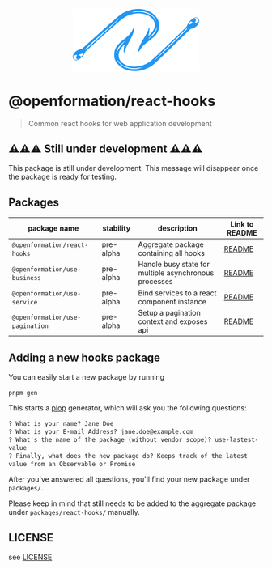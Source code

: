<p align="center">

<img width="250" src="./hooks.svg" alt="Two fishing hooks">

</p>

# @openformation/react-hooks

> Common react hooks for web application development

## ⚠⚠⚠ Still under development ⚠⚠⚠

This package is still under development. This message will disappear once the package is ready for testing.

## Packages

| package name                    | stability | description                                           | Link to README                                |
| ------------------------------- | --------- | ----------------------------------------------------- | --------------------------------------------- |
| `@openformation/react-hooks`    | pre-alpha | Aggregate package containing all hooks                | [README](./packages/react-hooks/README.md)    |
| `@openformation/use-business`   | pre-alpha | Handle busy state for multiple asynchronous processes | [README](./packages/use-business/README.md)   |
| `@openformation/use-service`    | pre-alpha | Bind services to a react component instance           | [README](./packages/use-service/README.md)    |
| `@openformation/use-pagination` | pre-alpha | Setup a pagination context and exposes api            | [README](./packages/use-pagination/README.md) |

## Adding a new hooks package

You can easily start a new package by running

```
pnpm gen
```

This starts a [plop](https://plopjs.com/) generator, which will ask you the following questions:

```
? What is your name? Jane Doe
? What is your E-mail Address? jane.doe@example.com
? What's the name of the package (without vendor scope)? use-lastest-value
? Finally, what does the new package do? Keeps track of the latest value from an Observable or Promise
```

After you've answered all questions, you'll find your new package under `packages/`.

Please keep in mind that still needs to be added to the aggregate package under `packages/react-hooks/` manually.

## LICENSE

see [LICENSE](./LICENSE)
